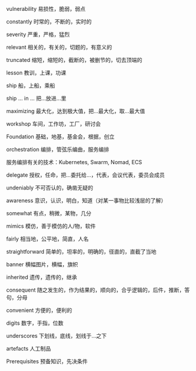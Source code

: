 vulnerability 易损性，脆弱，弱点

constantly 时常的，不断的，实时的

severity 严重，严格，猛烈

relevant 相关的，有关的，切题的，有意义的

truncated 缩短，缩短的，截断的，被删节的，切去顶端的

lesson 教训，上课，功课

ship 船，上船，乘船

ship ... in ... 把...放进...里

maximizing 最大化，达到极大值，把...最大化，取...最大值 

workshop 车间，工作坊，工厂，研讨会

Foundation 基础，地基，基金会，根据，创立

orchestration 编排，管弦乐编曲，服务编排


服务编排有关的技术：Kubernetes, Swarm, Nomad, ECS 

delegate 授权，任命，把...委托给...，代表，会议代表，委员会成员

undeniably 不可否认的，确凿无疑的

awareness 意识，认识，明白，知道（对某一事物比较浅层的了解）

somewhat 有点，稍微，某物，几分

mimics 模仿，善于模仿的人/物，软件

fairly 相当地，公平地，简直，人名

straightforward 简单的，坦率的，明确的，径直的，直截了当地

banner 横幅图片，横幅，旗帜

inherited 遗传，遗传的，继承

consequent 随之发生的，作为结果的，顺向的，合乎逻辑的，后件，推断，答句，分母

convenient 方便的，便利的

digits 数字，手指，位数

underscores 下划线，底线，划线于...之下

artefacts 人工制品

Prerequisites 预备知识，先决条件


